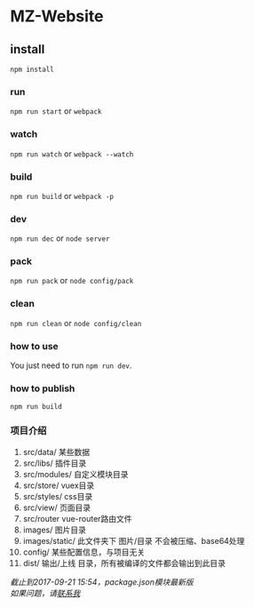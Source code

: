 # MZ-Website

## install 	
`npm install` 	

### run 	
`npm run start` or `webpack`	
### watch 	
`npm run watch` or `webpack --watch`	
### build 	
`npm run build` or `webpack -p` 	
### dev 
`npm run dec` or `node server` 	
### pack    
`npm run pack` or `node config/pack`    
### clean   
`npm run clean` or `node config/clean`  

### how to use 	
You just need to run `npm run dev`. 	

### how to publish 	
`npm run build` 	



### 项目介绍    
1. src/data/ 某些数据   
1. src/libs/ 插件目录   
1. src/modules/ 自定义模块目录 
1. src/store/ vuex目录   
1. src/styles/ css目录    
1. src/view/ 页面目录   
1. src/router vue-router路由文件    
1. images/ 图片目录 
1. images/static/ 此文件夹下 图片/目录 不会被压缩、base64处理     
1. config/ 某些配置信息，与项目无关 
1. dist/ 输出/上线 目录，所有被编译的文件都会输出到此目录   

*截止到2017-09-21 15:54，package.json模块最新版*   
*如果问题，请[联系我](mailto:hezhe@ihangmei.com)*    


